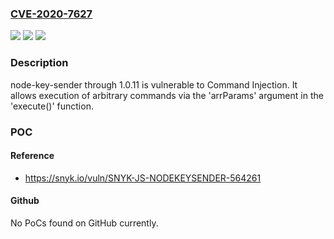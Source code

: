 ### [CVE-2020-7627](https://cve.mitre.org/cgi-bin/cvename.cgi?name=CVE-2020-7627)
![](https://img.shields.io/static/v1?label=Product&message=node-key-sender&color=blue)
![](https://img.shields.io/static/v1?label=Version&message=All%20versions%20including%201.0.11%20&color=brightgreen)
![](https://img.shields.io/static/v1?label=Vulnerability&message=Command%20Injection&color=brightgreen)

### Description

node-key-sender through 1.0.11 is vulnerable to Command Injection. It allows execution of arbitrary commands via the 'arrParams' argument in the 'execute()' function.

### POC

#### Reference
- https://snyk.io/vuln/SNYK-JS-NODEKEYSENDER-564261

#### Github
No PoCs found on GitHub currently.

